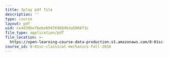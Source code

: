 ```yaml
---
title: 3play pdf file
description: ''
type: course
layout: pdf
uid: ce4d39be7bebe6947698946da5068f3c
file_type: application/pdf
file_location: >-
  https://open-learning-course-data-production.s3.amazonaws.com/8-01sc-classical-mechanics-fall-2016/ce4d39be7bebe6947698946da5068f3c_pb5hUGBjS3A.pdf
course_id: 8-01sc-classical-mechanics-fall-2016
---
```

